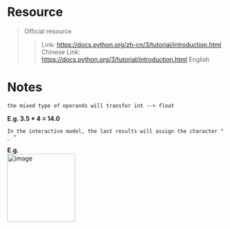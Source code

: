 # Resource
> Official resource
>> Link: https://docs.python.org/zh-cn/3/tutorial/introduction.html Chinese
>> Link: https://docs.python.org/3/tutorial/introduction.html English

# Notes
    the mixed type of operands will transfor int --> float  
**E.g. 3.5 * 4 = 14.0**  

    In the interactive model, the last results will assign the character " _ "  
**E.g.**  
  <img width="157" alt="image" src="https://github.com/Chenbai404/chenbaiblog.github.io/assets/54025529/e3f6a103-4e06-4afe-9449-662d70bf926b">





